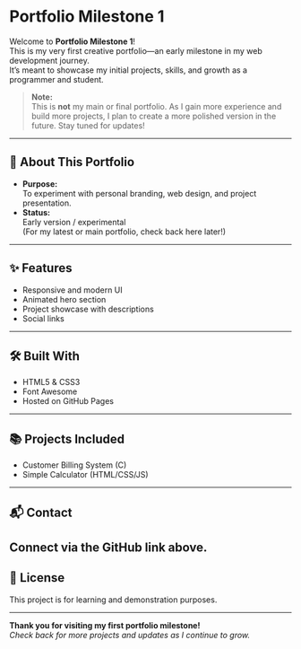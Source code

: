 # Portfolio Milestone 1

Welcome to **Portfolio Milestone 1**!  
This is my very first creative portfolio—an early milestone in my web development journey.  
It’s meant to showcase my initial projects, skills, and growth as a programmer and student.

> **Note:**  
> This is **not** my main or final portfolio. As I gain more experience and build more projects, I plan to create a more polished version in the future. Stay tuned for updates!

---

## 🚀 About This Portfolio

- **Purpose:**  
  To experiment with personal branding, web design, and project presentation.
- **Status:**  
  Early version / experimental  
  (For my latest or main portfolio, check back here later!)

---

## ✨ Features

- Responsive and modern UI
- Animated hero section
- Project showcase with descriptions
- Social links

---

## 🛠️ Built With

- HTML5 & CSS3
- Font Awesome
- Hosted on GitHub Pages

---

## 📚 Projects Included

- Customer Billing System (C)
- Simple Calculator (HTML/CSS/JS)

---

## 📬 Contact
Connect via the GitHub link above.
---

## 📝 License

This project is for learning and demonstration purposes.

---
**Thank you for visiting my first portfolio milestone!**  
*Check back for more projects and updates as I continue to grow.*
